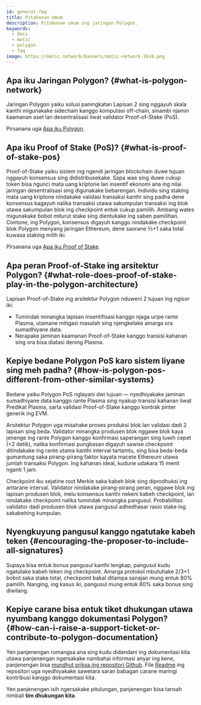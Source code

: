 ```yaml
---
id: general-faq
title: Pitakonan Umum
description: Pitakonan umum ing jaringan Polygon.
keywords:
  - docs
  - matic
  - polygon
  - faq
image: https://matic.network/banners/matic-network-16x9.png
---
```


## Apa iku Jaringan Polygon? {#what-is-polygon-network}

Jaringan Polygon yaiku solusi paningkatan Lapisan 2 sing nggayuh skala kanthi migunakake sidechain kanggo komputasi off-chain, sinambi njamin kaamanan aset lan desentralisasi liwat validator Proof-of-Stake (PoS).

Pirsanana uga [Apa iku Polygon](/docs/home/polygon-basics/what-is-polygon).

## Apa iku Proof of Stake (PoS)? {#what-is-proof-of-stake-pos}

Proof-of-Stake yaiku sistem ing ngendi jaringan blockchain duwe tujuan nggayuh konsensus sing didistribusekake. Sapa wae sing duwe cukup token bisa ngunci mata uang kriptone lan insentif ekonomi ana ing nilai jaringan desentralisasi sing digunakake bebarengan. Individu sing staking mata uang kriptone nindakake validasi transaksi kanthi sing padha dene konsensus kagayuh nalika transaksi utawa sakumpulan transaksi ing blok utawa sakumpulan blok ing checkpoint entuk cukup pamilih. Ambang wates migunakake bobot miturut stake sing dientukake ing saben pamilihan. Contone, ing Polygon, konsensus digayuh kanggo nindakake checkpoint blok Polygon menyang jaringan Ethereum, dene saorane ⅔+1 saka total kuwasa staking milih iki.

Pirsanana uga [Apa iku Proof of Stake](/docs/home/polygon-basics/what-is-proof-of-stake).

## Apa peran Proof-of-Stake ing arsitektur Polygon? {#what-role-does-proof-of-stake-play-in-the-polygon-architecture}

Lapisan Proof-of-Stake ing arsitektur Polygon nduweni 2 tujuan ing ngisor iki:

* Tumindak minangka lapisan insentifisasi kanggo njaga uripe rante Plasma, utamane mitigasi masalah sing njengkelake amarga ora sumadhiyane data.
* Nerapake jaminan kaamanan Proof-of-Stake kanggo transisi kahanan sing ora bisa diatasi dening Plasma.

## Kepiye bedane Polygon PoS karo sistem liyane sing meh padha? {#how-is-polygon-pos-different-from-other-similar-systems}

Bedane yaiku Polygon PoS nglayani dwi tujuan — nyedhiyakake jaminan sumadhiyane data kanggo rante Plasma sing nyakup transisi kahanan liwat Predikat Plasma, sarta validasi Proof-of-Stake kanggo kontrak pinter generik ing EVM.

Arsitektur Polygon uga misahake proses produksi blok lan validasi dadi 2 lapisan sing beda. Validator minangka produsen blok nggawe blok kaya jenenge ing rante Polygon kanggo konfirmasi saperangan sing luwih cepet (<2 detik), nalika konfirmasi pungkasan digayuh sawise checkpoint ditindakake ing rante utama kanthi interval tartamtu, sing bisa beda-beda gumantung saka pirang-pirang faktor kayata macete Ethereum utawa jumlah transaksi Polygon. Ing kahanan ideal, kudune udakara 15 menit nganti 1 jam.

Checkpoint iku sejatine root Merkle saka kabeh blok sing diprodhuksi ing antarane interval. Validator nindakake pirang-pirang peran, nggawe blok ing lapisan produsen blok, melu konsensus kanthi nekeni kabeh checkpoint, lan nindakake checkpoint nalika tumindak minangka pangusul. Probabilitas validator dadi produsen blok utawa pangusul adhedhasar rasio stake ing sakabehing kumpulan.

## Nyengkuyung pangusul kanggo ngatutake kabeh teken {#encouraging-the-proposer-to-include-all-signatures}

Supaya bisa entuk bonus pangusul kanthi lengkap, pangusul kudu ngatutake kabeh teken ing checkpoint. Amarga protokol mbutuhake 2/3+1 bobot saka stake total, checkpoint bakal ditampa sanajan mung entuk 80% pamilih. Nanging, ing kasus iki, pangusul mung entuk 80% saka bonus sing diwilang.

## Kepiye carane bisa entuk tiket dhukungan utawa nyumbang kanggo dokumentasi Polygon? {#how-can-i-raise-a-support-ticket-or-contribute-to-polygon-documentation}
Yen panjenengan rumangsa ana sing kudu didandani ing dokumentasi kita utawa panjenengan ngersakake nambahai informasi anyar ing kene, panjenengan bisa [mundhut priksa ing repositori Github](https://github.com/maticnetwork/matic.js/issues). File [Readme](https://github.com/maticnetwork/matic-docs/blob/master/README.md) ing repositori uga nyedhiyakake sawetara saran babagan carane maringi kontribusi kanggo dokumentasi kita.

Yen panjenengan isih ngersakake pitulungan, panjenengan bisa tansah nimbali **tim dhukungan kita**.
